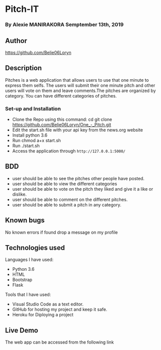 # Pitch-IT
### By Alexie MANIRAKORA Semptember 13th, 2019
## Author
https://github.com/Belie06Loryn

## Description
Pitches is a web application that allows users to use that one minute to express them selfs. The users will submit their one minute pitch and other users will vote on them and leave comments.The pitches are organized by category. You can have different categories of pitches. 

### Set-up and Installation
- Clone the Repo using this command: cd git clone https://github.com/Belie06Loryn/One_-_Pitch.git
- Edit the start.sh file with your api key from the news.org website
- Install python 3.6
- Run chmod a+x start.sh
- Run ./start.sh
- Access the application through `http://127.0.0.1:5000/`

## BDD

- user should be able to see the pitches other people have posted.
- user should be able to view the different categories
- user should be able to vote on the pitch they liked and give it a like or dislike.
- user should be able to comment on the different pitches.
- user should be able to submit a pitch in any category.

## Known bugs
No known errors if found drop a message on my profile

## Technologies used

Languages I have used:
- Python 3.6
- HTML
- Bootstrap
- Flask

Tools that I have used:

- Visual Studio Code as a text editor.
- GitHub for hosting my project and keep it safe.
- Heroku for Diploying a project

## Live Demo

The web app can be accessed from the following link []()

